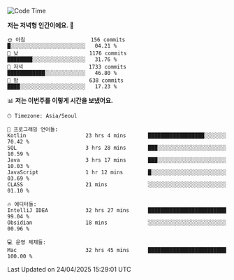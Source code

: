   <!--START_SECTION:waka-->
![Code Time](http://img.shields.io/badge/Code%20Time-589%20hrs%2052%20mins-blue)

**저는 저녁형 인간이에요. 🦉** 

```text
🌞 아침                     156 commits         █░░░░░░░░░░░░░░░░░░░░░░░░   04.21 % 
🌆 낮　                     1176 commits        ████████░░░░░░░░░░░░░░░░░   31.76 % 
🌃 저녁                     1733 commits        ████████████░░░░░░░░░░░░░   46.80 % 
🌙 밤　                     638 commits         ████░░░░░░░░░░░░░░░░░░░░░   17.23 % 
```


📊 **저는 이번주를 이렇게 시간을 보냈어요.** 

```text
🕑︎ Timezone: Asia/Seoul

💬 프로그래밍 언어들: 
Kotlin                   23 hrs 4 mins       ██████████████████░░░░░░░   70.42 % 
SQL                      3 hrs 28 mins       ███░░░░░░░░░░░░░░░░░░░░░░   10.59 % 
Java                     3 hrs 17 mins       ███░░░░░░░░░░░░░░░░░░░░░░   10.03 % 
JavaScript               1 hr 12 mins        █░░░░░░░░░░░░░░░░░░░░░░░░   03.69 % 
CLASS                    21 mins             ░░░░░░░░░░░░░░░░░░░░░░░░░   01.10 % 

🔥 에디터들: 
IntelliJ IDEA            32 hrs 27 mins      █████████████████████████   99.04 % 
Obsidian                 18 mins             ░░░░░░░░░░░░░░░░░░░░░░░░░   00.96 % 

💻 운영 체제들: 
Mac                      32 hrs 45 mins      █████████████████████████   100.00 % 
```


 Last Updated on 24/04/2025 15:29:01 UTC
<!--END_SECTION:waka-->
